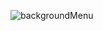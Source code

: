 ![backgroundMenu](https://github.com/justacoder30/HeroKnightGame/assets/118057800/60b63780-12ac-4485-8aea-2c0bc5d8c78b)
